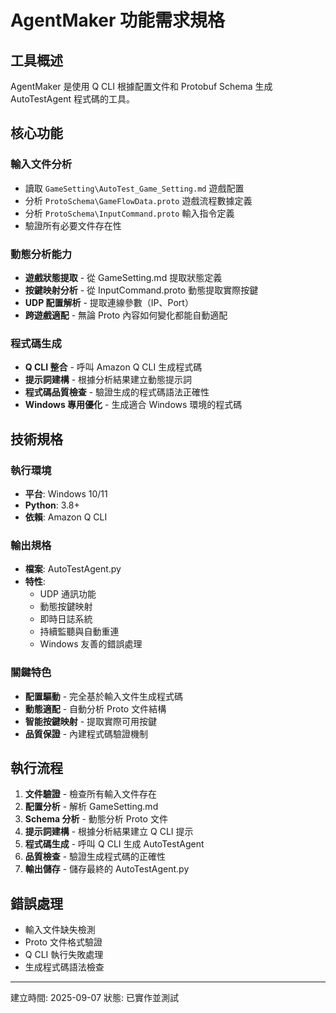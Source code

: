 # AgentMaker 功能需求規格

## 工具概述
AgentMaker 是使用 Q CLI 根據配置文件和 Protobuf Schema 生成 AutoTestAgent 程式碼的工具。

## 核心功能

### 輸入文件分析
- 讀取 `GameSetting\AutoTest_Game_Setting.md` 遊戲配置
- 分析 `ProtoSchema\GameFlowData.proto` 遊戲流程數據定義
- 分析 `ProtoSchema\InputCommand.proto` 輸入指令定義
- 驗證所有必要文件存在性

### 動態分析能力
- **遊戲狀態提取** - 從 GameSetting.md 提取狀態定義
- **按鍵映射分析** - 從 InputCommand.proto 動態提取實際按鍵
- **UDP 配置解析** - 提取連線參數（IP、Port）
- **跨遊戲適配** - 無論 Proto 內容如何變化都能自動適配

### 程式碼生成
- **Q CLI 整合** - 呼叫 Amazon Q CLI 生成程式碼
- **提示詞建構** - 根據分析結果建立動態提示詞
- **程式碼品質檢查** - 驗證生成的程式碼語法正確性
- **Windows 專用優化** - 生成適合 Windows 環境的程式碼

## 技術規格

### 執行環境
- **平台**: Windows 10/11
- **Python**: 3.8+
- **依賴**: Amazon Q CLI

### 輸出規格
- **檔案**: AutoTestAgent.py
- **特性**: 
  - UDP 通訊功能
  - 動態按鍵映射
  - 即時日誌系統
  - 持續監聽與自動重連
  - Windows 友善的錯誤處理

### 關鍵特色
- **配置驅動** - 完全基於輸入文件生成程式碼
- **動態適配** - 自動分析 Proto 文件結構
- **智能按鍵映射** - 提取實際可用按鍵
- **品質保證** - 內建程式碼驗證機制

## 執行流程

1. **文件驗證** - 檢查所有輸入文件存在
2. **配置分析** - 解析 GameSetting.md
3. **Schema 分析** - 動態分析 Proto 文件
4. **提示詞建構** - 根據分析結果建立 Q CLI 提示
5. **程式碼生成** - 呼叫 Q CLI 生成 AutoTestAgent
6. **品質檢查** - 驗證生成程式碼的正確性
7. **輸出儲存** - 儲存最終的 AutoTestAgent.py

## 錯誤處理
- 輸入文件缺失檢測
- Proto 文件格式驗證
- Q CLI 執行失敗處理
- 生成程式碼語法檢查

---
建立時間: 2025-09-07
狀態: 已實作並測試

